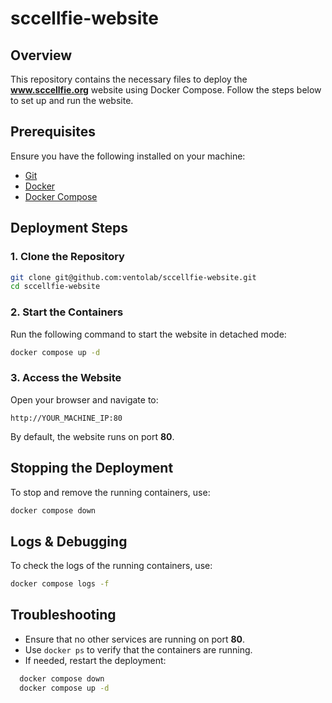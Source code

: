 # sccellfie-website

## Overview
This repository contains the necessary files to deploy the **www.sccellfie.org** website using Docker Compose. Follow the steps below to set up and run the website.

## Prerequisites
Ensure you have the following installed on your machine:
- [Git](https://git-scm.com/)
- [Docker](https://docs.docker.com/get-docker/)
- [Docker Compose](https://docs.docker.com/compose/install/)

## Deployment Steps

### 1. Clone the Repository
```sh
git clone git@github.com:ventolab/sccellfie-website.git
cd sccellfie-website
```

### 2. Start the Containers
Run the following command to start the website in detached mode:
```sh
docker compose up -d
```

### 3. Access the Website
Open your browser and navigate to:
```
http://YOUR_MACHINE_IP:80
```
By default, the website runs on port **80**.

## Stopping the Deployment
To stop and remove the running containers, use:
```bash
docker compose down
```

## Logs & Debugging
To check the logs of the running containers, use:
```bash
docker compose logs -f
```

## Troubleshooting
- Ensure that no other services are running on port **80**.
- Use `docker ps` to verify that the containers are running.
- If needed, restart the deployment:
```bash
  docker compose down
  docker compose up -d
```

